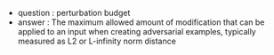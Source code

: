 - question : perturbation budget
- answer : The maximum allowed amount of modification that can be applied to an input when creating adversarial examples, typically measured as L2 or L-infinity norm distance